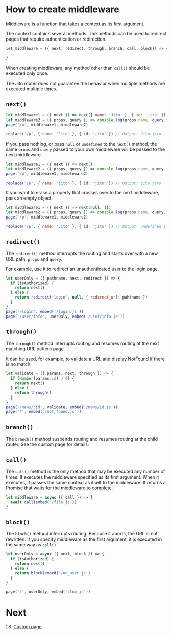 # How to create middleware

Middleware is a function that takes a context as its first argument.

The context contains several methods. The methods can be used to redirect pages that require authentication or redirection.

```js
let middleware = ({ next, redirect, through, branch, call, block}) => {
  ...
}
```

When creating middleware, any method other than `call()` should be executed only once.

The Jito router does not guarantee the behavior when multiple methods are executed multiple times.

## `next()`

```js
let middleware1 = ({ next }) => next({ name: 'Jito' }, { id: 'jito' })
let middleware2 = ({ props, query }) => console.log(props.name, query.id)
page('/p', middleware1, middleware2)

replace('/p', { name: 'Jito' }, { id: 'jito' }) // Output: Jito jito 
```

If you pass nothing, or pass `null` or `undefined` to the `next()` method, the same `props` and `query` passed to your own middleware will be passed to the next middleware.

```js
let middleware1 = ({ next }) => next()
let middleware2 = ({ props, query }) => console.log(props.name, query.id)
page('/p', middleware1, middleware2)

replace('/p', { name: 'jito' }, { id: 'jito' }) // Output: jito jito 
```

If you want to erase a property that crosses over to the next middleware, pass an empty object.

```js
let middleware1 = ({ next }) => next(null, {})
let middleware2 = ({ props, query }) => console.log(props.name, query.id)
page('/p', middleware1, middleware2)

replace('/p', { name: 'Jito' }, { id: 'jito' }) // Output: undefined jito 
```

## `redirect()`

The `redirect()` method interrupts the routing and starts over with a new URL path, `props` and `query`.

For example, use it to redirect an unauthenticated user to the login page.

```js
let userOnly = ({ pathname, next, redirect }) => {
  if (isAuthorized) {
    return next()
  } else {
    return redirect('login', null, { redirect_url: pahtname })
  }
}
page('/login', embed('/login.js'))
page('/user/info', userOnly, embed('/user/info.js'))
```

## `through()`

The `through()` method interrupts routing and resumes routing at the next matching URL pattern page.

It can be used, for example, to validate a URL and display NotFound if there is no match.

```js
let validate = ({ params, next, through }) => {
  if (Number(params.id) > 0) {
    return next()
  } else {
    return through()
  }
}
page('/news/:id', validate, embed('/news/id.js'))
page('*', embed('/not_found.js'))
```

## `branch()`

The `branch()` method suspends routing and resumes routing at the child router.
See the custom page for details.

## `call()`

The `call()` method is the only method that may be executed any number of times. It executes the middleware specified as its first argument. When it executes, it passes the same context as itself to the middleware.
It returns a Promise that waits for the middleware to complete.

```js
let middleware = async ({ call }) => {
  await call(embed('/file.js'))
}
```

## `block()`

The `block()` method interrupts routing. Because it aborts, the URL is not rewritten.
If you specify middleware as the first argument, it is executed in the same way as `call()`.

```js
let userOnly = async ({ next, block }) => {
  if (isAuthorized) {
    return next()
  } else {
    return block(embed('/no_user.js')
  }
}

page('/', userOnly, embed('/top.js'))
```

# Next

18. [Custom page](./Custom_page.md)